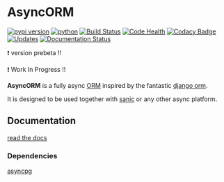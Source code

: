 # AsyncORM

[![pypi version](https://img.shields.io/pypi/v/asyncorm.svg)](https://pypi.python.org/pypi/asyncorm) [![python](https://img.shields.io/pypi/pyversions/asyncorm.svg)](https://pypi.python.org/pypi/asyncorm) [![Build Status](https://travis-ci.org/monobot/asyncorm.svg?branch=development)](https://travis-ci.org/monobot/asyncorm) [![Code Health](https://api.codacy.com/project/badge/Grade/86ee891909654fc0a294849d0a436109)](https://www.codacy.com/app/monobot/asyncorm?utm_source=github.com&amp;utm_medium=referral&amp;utm_content=monobot/asyncorm&amp;utm_campaign=Badge_Grade) [![Codacy Badge](https://api.codacy.com/project/badge/Coverage/86ee891909654fc0a294849d0a436109)](https://www.codacy.com/app/monobot/asyncorm?utm_source=github.com&amp;utm_medium=referral&amp;utm_content=monobot/asyncorm&amp;utm_campaign=Badge_Coverage) [![Updates](https://pyup.io/repos/github/monobot/asyncorm/shield.svg)](https://pyup.io/account/repos/github/monobot/asyncorm/) [![Documentation Status](https://readthedocs.org/projects/asyncorm/badge/?version=development)](http://asyncorm.readthedocs.io/en/development/)


:exclamation: version prebeta !!

:exclamation: Work In Progress !!

**AsyncORM** is a fully async [ORM](https://en.wikipedia.org/wiki/Object-relational_mapping) inspired by the fantastic [django orm](https://docs.djangoproject.com/en/1.11/topics/db/).

It is designed to be used together with [sanic](https://github.com/channelcat/sanic) or any other async platform.

## Documentation
[read the docs](http://asyncorm.readthedocs.io/en/development/)

### Dependencies
[asyncpg](http://asyncorm.readthedocs.io/en/development/)
